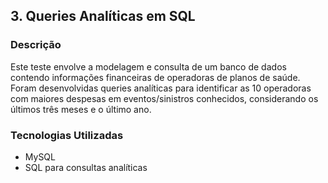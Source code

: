 ## 3. Queries Analíticas em SQL

### Descrição
Este teste envolve a modelagem e consulta de um banco de dados contendo informações financeiras de operadoras de planos de saúde. Foram desenvolvidas queries analíticas para identificar as 10 operadoras com maiores despesas em eventos/sinistros conhecidos, considerando os últimos três meses e o último ano.

### Tecnologias Utilizadas
- MySQL
- SQL para consultas analíticas